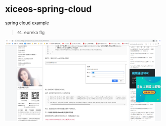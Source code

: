 # xiceos-spring-cloud
spring cloud example

>`01.`eureka flg

![Image text](img/20190715235051.png)
